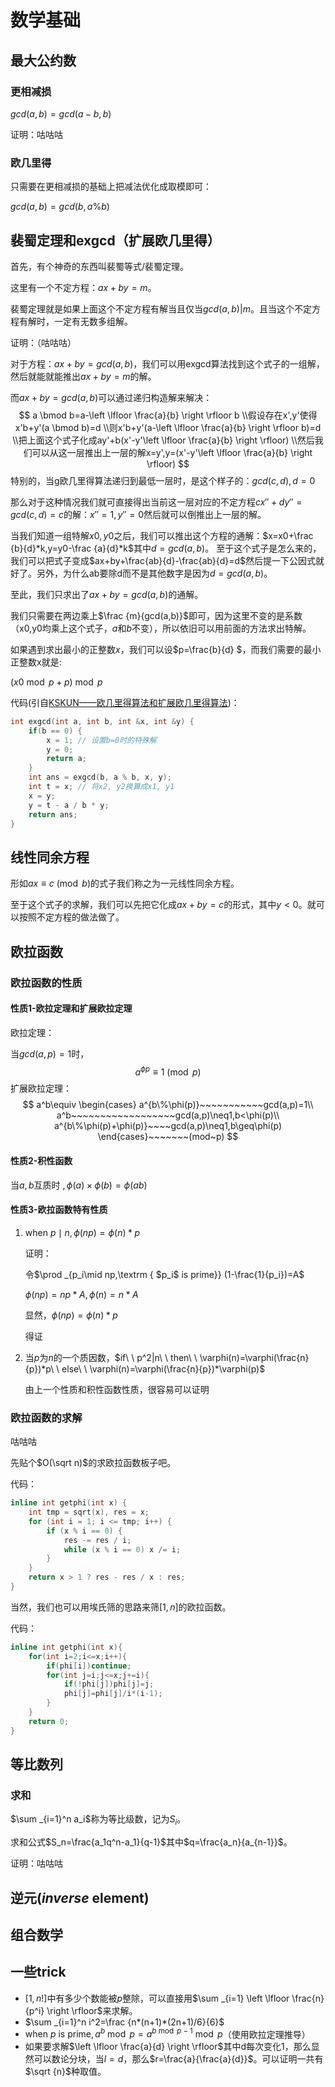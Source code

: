 # 数学基础

## 最大公约数

### 更相减损

$gcd(a,b)=gcd(a-b,b)$

证明：咕咕咕

### 欧几里得

只需要在更相减损的基础上把减法优化成取模即可：

$gcd(a,b)=gcd(b,a\%b)$

## 裴蜀定理和exgcd（扩展欧几里得）

首先，有个神奇的东西叫裴蜀等式/裴蜀定理。

这里有一个不定方程：$ax+by=m$。

裴蜀定理就是如果上面这个不定方程有解当且仅当$gcd(a,b)|m$。且当这个不定方程有解时，一定有无数多组解。

证明：（咕咕咕）

对于方程：$ax+by=gcd(a,b)$，我们可以用exgcd算法找到这个式子的一组解，然后就能就能推出$ax+by=m$的解。

而$ax+by=gcd(a,b)$可以通过递归构造解来解决：
$$
a  \bmod b=a-\left \lfloor \frac{a}{b} \right \rfloor b
\\假设存在x',y'使得x'b+y'(a \bmod b)=d
\\则x'b+y'(a-\left \lfloor \frac{a}{b} \right \rfloor b)=d
\\把上面这个式子化成ay'+b(x'-y'\left \lfloor \frac{a}{b} \right \rfloor)
\\然后我们可以从这一层推出上一层的解x=y',y=(x'-y'\left \lfloor \frac{a}{b} \right \rfloor)
$$
特别的，当g欧几里得算法递归到最低一层时，是这个样子的：$gcd(c,d),d=0$

那么对于这种情况我们就可直接得出当前这一层对应的不定方程$cx''+dy''=gcd(c,d)=c$的解：$x''=1,y''=0$然后就可以倒推出上一层的解。

当我们知道一组特解$x0,y0$之后，我们可以推出这个方程的通解：$x=x0+\frac {b}{d}*k,y=y0-\frac {a}{d}*k$其中$d=gcd(a,b)$。 至于这个式子是怎么来的，我们可以把式子变成$ax+by+\frac{ab}{d}-\frac{ab}{d}=d$然后提一下公因式就好了。另外，为什么ab要除d而不是其他数字是因为$d=gcd(a,b)$。

至此，我们只求出了$ax+by=gcd(a,b)$的通解。

我们只需要在两边乘上$\frac {m}{gcd(a,b)}$即可，因为这里不变的是系数（x0,y0均乘上这个式子，$a$和$b$不变），所以依旧可以用前面的方法求出特解。

如果遇到求出最小的正整数$x$，我们可以设$p=\frac{b}{d} $，而我们需要的最小正整数x就是:

$(x0\bmod p+p)\bmod p$

代码(引自[KSKUN——欧几里得算法和扩展欧几里得算法](<https://ksmeow.moe/euclid/>))：

```cpp
int exgcd(int a, int b, int &x, int &y) {
    if(b == 0) {
        x = 1; // 设置b=0时的特殊解 
        y = 0;
        return a;
    }
    int ans = exgcd(b, a % b, x, y);
    int t = x; // 将x2, y2换算成x1, y1
    x = y;
    y = t - a / b * y;
    return ans;
}
```

## 线性同余方程

形如$ax \equiv c\pmod b$的式子我们称之为一元线性同余方程。

至于这个式子的求解，我们可以先把它化成$ax+by=c$的形式，其中$y<0$。就可以按照不定方程的做法做了。



## 欧拉函数

### 欧拉函数的性质

#### 性质1-欧拉定理和扩展欧拉定理

欧拉定理：

当$gcd(a,p)=1$时，
$$
a^{\phi{p}}\equiv1 \pmod p
$$
扩展欧拉定理：
$$
a^b\equiv
\begin{cases}
a^{b\%\phi(p)}~~~~~~~~~~~gcd(a,p)=1\\
a^b~~~~~~~~~~~~~~~~~~gcd(a,p)\neq1,b<\phi(p)\\
a^{b\%\phi(p)+\phi(p)}~~~~gcd(a,p)\neq1,b\geq\phi(p)
\end{cases}~~~~~~~(mod~p)
$$

#### 性质2-积性函数

$\textrm{当$a,b$互质时 },\phi(a) \times \phi(b)=\phi (ab)$

#### 性质3-欧拉函数特有性质

1. $\textrm {when $p\mid n$},\phi(np)=\phi(n)*p$

   证明：

   令$\prod _{p_i\mid np,\textrm { $p_i$ is prime}} (1-\frac{1}{p_i})=A$

   $\phi(np)=np*A,\phi (n)=n*A$

   显然，$\phi(np)=\phi(n)*p$

   得证

2. 当$p$为$n$的一个质因数，$if\ \ p^2|n\ \ then\ \ \varphi(n)=\varphi(\frac{n}{p})*p\ \ else\ \ \varphi(n)=\varphi(\frac{n}{p})*\varphi(p)$

   由上一个性质和积性函数性质，很容易可以证明

### 欧拉函数的求解

咕咕咕

先贴个$O(\sqrt n)$的求欧拉函数板子吧。

代码：

```cpp
inline int getphi(int x) {
    int tmp = sqrt(x), res = x;
    for (int i = 1; i <= tmp; i++) {
        if (x % i == 0) {
            res -= res / i;
            while (x % i == 0) x /= i;
		}
	}
    return x > 1 ? res - res / x : res;
}
```

当然，我们也可以用埃氏筛的思路来筛$[1,n]$的欧拉函数。

代码：

```cpp
inline int getphi(int x){
    for(int i=2;i<=x;i++){
      	if(phi[i])continue;
        for(int j=i;j<=x;j+=i){
            if(!phi[j])phi[j]=j;
            phi[j]=phi[j]/i*(i-1);
        }
    }
    return 0;
}
```





## 等比数列

### 求和

$\sum _{i=1}^n a_i$称为等比级数，记为$S_i$。

求和公式$S_n=\frac{a_1q^n-a_1}{q-1}$其中$q=\frac{a_n}{a_{n-1}}$。

证明：咕咕咕

## 逆元(*inverse* element)

## 组合数学

## 一些trick

- $[1,n!]$中有多少个数能被$p$整除，可以直接用$\sum _{i=1} \left \lfloor \frac{n}{p^i} \right \rfloor$来求解。
- $\sum _{i=1}^n i^2=\frac {n*(n+1)*(2n+1)/6}{6}$
- $\text{when } p \text{ is prime},a^b \bmod p=a^{b \bmod p-1}\bmod p$（使用欧拉定理推导）
- 如果要求解$\left \lfloor \frac{a}{d} \right \rfloor$其中d每次变化1，那么显然可以数论分块，当$l=d$，那么$r=\frac{a}{\frac{a}{d}}$。可以证明一共有$\sqrt {n}$种取值。


